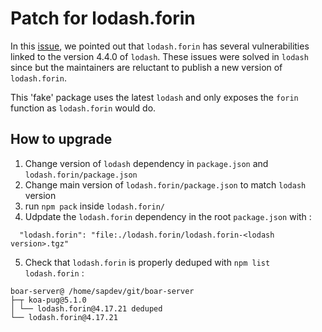 # Patch for lodash.forin

In this [issue](https://github.com/lodash/lodash/issues/5808), we pointed out that `lodash.forin` has several vulnerabilities linked to the version 4.4.0 of `lodash`. These issues were solved in `lodash` since but the maintainers are reluctant to publish a new version of `lodash.forin`.

This 'fake' package uses the latest `lodash` and only exposes the `forin` function as `lodash.forin` would do.

## How to upgrade

1. Change version of `lodash` dependency in `package.json` and `lodash.forin/package.json`
2. Change main version of `lodash.forin/package.json` to match `lodash` version
3. run `npm pack` inside `lodash.forin/`
4. Udpdate the `lodash.forin` dependency in the root `package.json` with :
```text
  "lodash.forin": "file:./lodash.forin/lodash.forin-<lodash version>.tgz"
```
5. Check that `lodash.forin` is properly deduped with `npm list lodash.forin` :
```text
boar-server@ /home/sapdev/git/boar-server
├─┬ koa-pug@5.1.0
│ └── lodash.forin@4.17.21 deduped
└── lodash.forin@4.17.21
```
